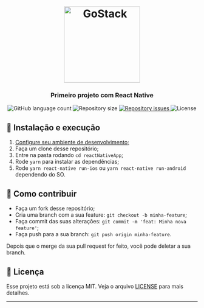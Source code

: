 <h1 align="center">
    <img alt="GoStack" src="https://rocketseat-cdn.s3-sa-east-1.amazonaws.com/bootcamp-header.png" width="200px" />
</h1>

<h3 align="center">
  Primeiro projeto com React Native
</h3>

<p align="center">
  <img alt="GitHub language count" src="https://img.shields.io/github/languages/count/wladimirfrost/reactNativeApp">

  <img alt="Repository size" src="https://img.shields.io/github/repo-size/wladimirfrost/reactNativeApp">

  <a href="https://github.com/Rocketseat/semana-omnistack-10/issues">
    <img alt="Repository issues" src="https://img.shields.io/github/issues/wladimirfrost/reactNativeApp">
  </a>

  <img alt="License" src="https://img.shields.io/badge/license-MIT-brightgreen">
</p>

## 🚀 Instalação e execução

1. <a href="https://docs.rocketseat.dev/ambiente-react-native/introducao" target="_blank">Configure seu ambiente de desenvolvimento;</a>
2. Faça um clone desse repositório;
3. Entre na pasta rodando `cd reactNativeApp`;
4. Rode `yarn` para instalar as dependências;
5. Rode `yarn react-native run-ios` ou `yarn react-native run-android` dependendo do SO.

## 🤔 Como contribuir

- Faça um fork desse repositório;
- Cria uma branch com a sua feature: `git checkout -b minha-feature`;
- Faça commit das suas alterações: `git commit -m 'feat: Minha nova feature'`;
- Faça push para a sua branch: `git push origin minha-feature`.

Depois que o merge da sua pull request for feito, você pode deletar a sua branch.

## :memo: Licença

Esse projeto está sob a licença MIT. Veja o arquivo [LICENSE](LICENSE.md) para mais detalhes.

---
